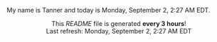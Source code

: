 My name is Tanner and today is Monday, September 2, 2:27 AM EDT.

<p align="center">This <i>README</i> file is generated <b>every 3 hours</b>!</br>Last refresh: Monday, September 2, 2:27 AM EDT<br /></p>
